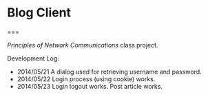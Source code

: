 # Blog Client
===

_Principles of Network Communications_ class project.  

Development Log:
* 2014/05/21 A dialog used for retrieving username and password.  
* 2014/05/22 Login process (using cookie) works.  
* 2014/05/23 Login logout works. Post article works.

